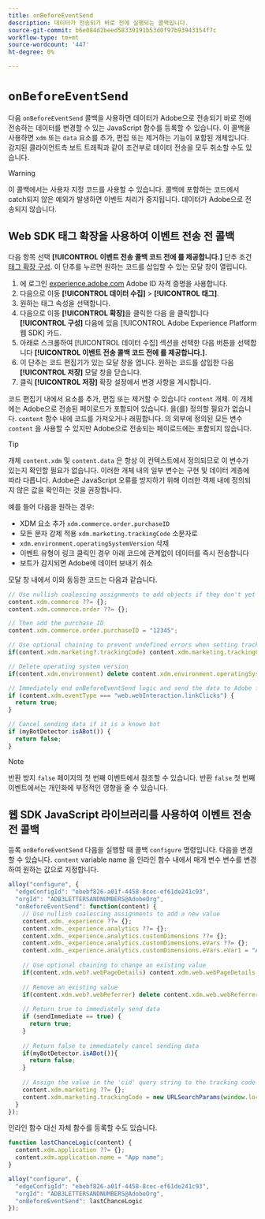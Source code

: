 ```yaml
---
title: onBeforeEventSend
description: 데이터가 전송되기 바로 전에 실행되는 콜백입니다.
source-git-commit: b6e084d2beed58339191b53d0f97b93943154f7c
workflow-type: tm+mt
source-wordcount: '447'
ht-degree: 0%

---
```


# `onBeforeEventSend`

다음 `onBeforeEventSend` 콜백을 사용하면 데이터가 Adobe으로 전송되기 바로 전에 전송하는 데이터를 변경할 수 있는 JavaScript 함수를 등록할 수 있습니다. 이 콜백을 사용하면 `xdm` 또는 `data` 요소를 추가, 편집 또는 제거하는 기능이 포함된 개체입니다. 감지된 클라이언트측 보트 트래픽과 같이 조건부로 데이터 전송을 모두 취소할 수도 있습니다.

>[!WARNING]
>
>이 콜백에서는 사용자 지정 코드를 사용할 수 있습니다. 콜백에 포함하는 코드에서 catch되지 않은 예외가 발생하면 이벤트 처리가 중지됩니다. 데이터가 Adobe으로 전송되지 않습니다.

## Web SDK 태그 확장을 사용하여 이벤트 전송 전 콜백

다음 항목 선택 **[!UICONTROL 이벤트 전송 콜백 코드 전에 를 제공합니다.]** 단추 조건 [태그 확장 구성](/help/tags/extensions/client/web-sdk/web-sdk-extension-configuration.md). 이 단추를 누르면 원하는 코드를 삽입할 수 있는 모달 창이 열립니다.

1. 에 로그인 [experience.adobe.com](https://experience.adobe.com) Adobe ID 자격 증명을 사용합니다.
1. 다음으로 이동 **[!UICONTROL 데이터 수집]** > **[!UICONTROL 태그]**.
1. 원하는 태그 속성을 선택합니다.
1. 다음으로 이동 **[!UICONTROL 확장]**&#x200B;을 클릭한 다음 을 클릭합니다 **[!UICONTROL 구성]** 다음에 있음 [!UICONTROL Adobe Experience Platform 웹 SDK] 카드.
1. 아래로 스크롤하여 [!UICONTROL 데이터 수집] 섹션을 선택한 다음 버튼을 선택합니다 **[!UICONTROL 이벤트 전송 콜백 코드 전에 를 제공합니다.]**.
1. 이 단추는 코드 편집기가 있는 모달 창을 엽니다. 원하는 코드를 삽입한 다음 **[!UICONTROL 저장]** 모달 창을 닫습니다.
1. 클릭 **[!UICONTROL 저장]** 확장 설정에서 변경 사항을 게시합니다.

코드 편집기 내에서 요소를 추가, 편집 또는 제거할 수 있습니다 `content` 개체. 이 개체에는 Adobe으로 전송된 페이로드가 포함되어 있습니다. 을(를) 정의할 필요가 없습니다. `content` 함수 내에 코드를 가져오거나 래핑합니다. 의 외부에 정의된 모든 변수 `content` 을 사용할 수 있지만 Adobe으로 전송되는 페이로드에는 포함되지 않습니다.

>[!TIP]
>
>개체 `content.xdm` 및 `content.data` 은 항상 이 컨텍스트에서 정의되므로 이 변수가 있는지 확인할 필요가 없습니다. 이러한 개체 내의 일부 변수는 구현 및 데이터 계층에 따라 다릅니다. Adobe은 JavaScript 오류를 방지하기 위해 이러한 객체 내에 정의되지 않은 값을 확인하는 것을 권장합니다.

예를 들어 다음을 원하는 경우:

* XDM 요소 추가 `xdm.commerce.order.purchaseID`
* 모든 문자 강제 적용 `xdm.marketing.trackingCode` 소문자로
* `xdm.environment.operatingSystemVersion` 삭제
* 이벤트 유형이 링크 클릭인 경우 아래 코드에 관계없이 데이터를 즉시 전송합니다
* 보트가 감지되면 Adobe에 데이터 보내기 취소

모달 창 내에서 이와 동등한 코드는 다음과 같습니다.

```js
// Use nullish coalescing assignments to add objects if they don't yet exist
content.xdm.commerce ??= {};
content.xdm.commerce.order ??= {};

// Then add the purchase ID
content.xdm.commerce.order.purchaseID = "12345";

// Use optional chaining to prevent undefined errors when setting tracking code to lower case
if(content.xdm.marketing?.trackingCode) content.xdm.marketing.trackingCode = content.xdm.marketing.trackingCode.toLowerCase();

// Delete operating system version
if(content.xdm.environment) delete content.xdm.environment.operatingSystemVersion;

// Immediately end onBeforeEventSend logic and send the data to Adobe for this event type
if (content.xdm.eventType === "web.webInteraction.linkClicks") {
  return true;
}

// Cancel sending data if it is a known bot
if (myBotDetector.isABot()) {
  return false;
}
```

>[!NOTE]
>
>반환 방지 `false` 페이지의 첫 번째 이벤트에서 참조할 수 있습니다. 반환 `false` 첫 번째 이벤트에서는 개인화에 부정적인 영향을 줄 수 있습니다.

## 웹 SDK JavaScript 라이브러리를 사용하여 이벤트 전송 전 콜백

등록 `onBeforeEventSend` 다음을 실행할 때 콜백 `configure` 명령입니다. 다음을 변경할 수 있습니다. `content` variable name 을 인라인 함수 내에서 매개 변수 변수를 변경하여 원하는 값으로 지정합니다.

```js
alloy("configure", {
  "edgeConfigId": "ebebf826-a01f-4458-8cec-ef61de241c93",
  "orgId": "ADB3LETTERSANDNUMBERS@AdobeOrg",
  "onBeforeEventSend": function(content) {
    // Use nullish coalescing assignments to add a new value
    content.xdm._experience ??= {};
    content.xdm._experience.analytics ??= {};
    content.xdm._experience.analytics.customDimensions ??= {};
    content.xdm._experience.analytics.customDimensions.eVars ??= {};
    content.xdm._experience.analytics.customDimensions.eVars.eVar1 = "Analytics custom value";
    
    // Use optional chaining to change an existing value
    if(content.xdm.web?.webPageDetails) content.xdm.web.webPageDetails.URL = content.xdm.web.webPageDetails.URL.toLowerCase();
    
    // Remove an existing value
    if(content.xdm.web?.webReferrer) delete content.xdm.web.webReferrer.URL;
    
    // Return true to immediately send data
    if (sendImmediate == true) {
      return true;
    }
    
    // Return false to immediately cancel sending data
    if(myBotDetector.isABot()){
      return false;
    }
    
    // Assign the value in the 'cid' query string to the tracking code XDM element
    content.xdm.marketing ??= {};
    content.xdm.marketing.trackingCode = new URLSearchParams(window.location.search).get('cid');
  }
});
```

인라인 함수 대신 자체 함수를 등록할 수도 있습니다.

```js
function lastChanceLogic(content) {
  content.xdm.application ??= {};
  content.xdm.application.name = "App name";
}

alloy("configure", {
  "edgeConfigId": "ebebf826-a01f-4458-8cec-ef61de241c93",
  "orgId": "ADB3LETTERSANDNUMBERS@AdobeOrg",
  "onBeforeEventSend": lastChanceLogic
});    
```
